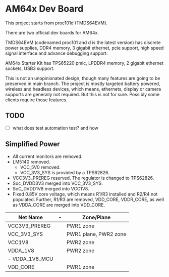 # AM64x Dev Board

This project starts from proc101d (TMDS64EVM).

There are two official dev boards for AM64x. 

TMDS64EVM (codenamed proc101 and d is the latest version) has discrete power supplies, 
DDR4 memory, 3 gigabit ethernet, pcie support, high speed signal interface 
and advance debugging support.

AM64x Starter Kit has TPS65220 pmic, LPDDR4 memory, 2 gigabit ethernet sockets, USB3 support.

This is not an unopinionated design, though many features are going to be preserved in main branch. The project is mostly targeted battery powered, wireless and headless devices, which means, ethernets, display or camera supports are generally not required. But this is not for sure. Possibly some clients require those features.



## TODO

- [ ] what does test automation test? and how



## Simplified Power

- All current monitors are removed.
- LM5140 removed. 
  - VCC_5V0 removed. 
  - VCC_3V3_SYS is provided by a TPS62826.
- VCC3V3_PREREG reserved. The regulator is changed to TPS62826.
- Soc_DVDD3V3 merged into VCC_3V3_SYS.
- SoC_DVDD1V8 merged into VCC1V8.
- Fixed 0.85V core voltage, which means R1/R3 installed and R2/R4 not populated. Further, R1/R3 are removed, VDD_CORE, VDDR_CORE, as well as VDDA_CORE are merged into VDD_CORE.





| Net Name       | -    | Zone/Plane            |
| -------------- | ---- | --------------------- |
| VCC3V3_PREREG  |      | PWR1 zone             |
| VCC_3V3_SYS    |      | PWR1 plane, PWR2 zone |
| VCC1V8         |      | PWR2 zone             |
| VDDA_1V8       |      | PWR2 zone             |
| - VDDA_1V8_MCU |      |                       |
| VDD_CORE       |      | PWR1 zone             |







